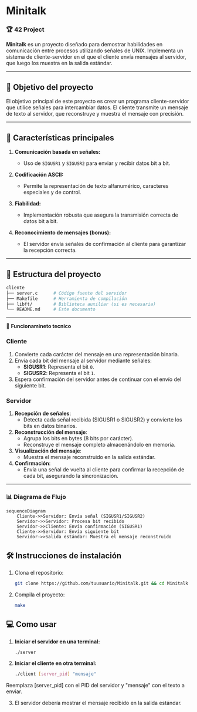 # Minitalk

### 🏆 **42 Project**

**Minitalk** es un proyecto diseñado para demostrar habilidades en comunicación entre procesos utilizando señales de UNIX. Implementa un sistema de cliente-servidor en el que el cliente envía mensajes al servidor, que luego los muestra en la salida estándar.

---

## 🎯 **Objetivo del proyecto**

El objetivo principal de este proyecto es crear un programa cliente-servidor que utilice señales para intercambiar datos. El cliente transmite un mensaje de texto al servidor, que reconstruye y muestra el mensaje con precisión.

---

## 🚀 **Características principales**

1. **Comunicación basada en señales:**
   - Uso de `SIGUSR1` y `SIGUSR2` para enviar y recibir datos bit a bit.
   
2. **Codificación ASCII:**
   - Permite la representación de texto alfanumérico, caracteres especiales y de control.

3. **Fiabilidad:**
   - Implementación robusta que asegura la transmisión correcta de datos bit a bit.

4. **Reconocimiento de mensajes (bonus):**
   - El servidor envía señales de confirmación al cliente para garantizar la recepción correcta.

---

## 📁 **Estructura del proyecto**

```bash
cliente
├── server.c      # Código fuente del servidor
├── Makefile      # Herramienta de compilación
├── libft/        # Biblioteca auxiliar (si es necesaria)
└── README.md     # Este documento
```

---

📖 **Funcionamineto tecnico**

### Cliente

1. Convierte cada carácter del mensaje en una representación binaria.
2. Envía cada bit del mensaje al servidor mediante señales:
   - **SIGUSR1**: Representa el bit `0`.
   - **SIGUSR2**: Representa el bit `1`.
3. Espera confirmación del servidor antes de continuar con el envío del siguiente bit.

### Servidor

1. **Recepción de señales**:
   - Detecta cada señal recibida (SIGUSR1 o SIGUSR2) y convierte los bits en datos binarios.
2. **Reconstrucción del mensaje**:
   - Agrupa los bits en bytes (8 bits por carácter).
   - Reconstruye el mensaje completo almacenándolo en memoria.
3. **Visualización del mensaje**:
   - Muestra el mensaje reconstruido en la salida estándar.
4. **Confirmación**:
   - Envía una señal de vuelta al cliente para confirmar la recepción de cada bit, asegurando la sincronización.

---
### 📊 Diagrama de Flujo

```mermaid
sequenceDiagram
    Cliente->>Servidor: Envía señal (SIGUSR1/SIGUSR2)
    Servidor->>Servidor: Procesa bit recibido
    Servidor->>Cliente: Envía confirmación (SIGUSR1)
    Cliente->>Servidor: Envía siguiente bit
    Servidor->>Salida estándar: Muestra el mensaje reconstruido
```

## 🛠️ **Instrucciones de instalación**

1. Clona el repositorio:
   ```bash
   git clone https://github.com/tuusuario/Minitalk.git && cd Minitalk
   ```

2. Compila el proyecto:

   ```bash
   make
   ```

## 💻  **Como usar**

1. **Iniciar el servidor en una terminal:**
   ```bash
   ./server

2. **Iniciar el cliente en otra terminal:**
   ```bash
   ./client [server_pid] "mensaje"

Reemplaza [server_pid] con el PID del servidor y "mensaje" con el texto a enviar.

3. El servidor debería mostrar el mensaje recibido en la salida estándar.